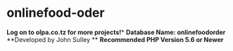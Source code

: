 # onlinefood-oder
**Log on to olpa.co.tz for more projects!***  **Database Name: onlinefoodorder**  **Developed by John Sulley **  **Recommended PHP Version 5.6 or Newer**
